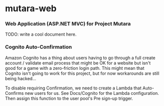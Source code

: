 # mutara-web

### Web Application (ASP.NET MVC) for Project Mutara

TODO: write a cool document here.


### Cognito Auto-Confirmation

Amazon Cognito has a thing about users having to go through a full
create account / validate email process that might be OK for a 
website but isn't good for a game with a zero-friction login path.
This might mean that Cognito isn't going to work for this project,
but for now workarounds are still being hacked...

To disable requiring Confirmation, we need to create a Lambda that
Auto-Confirms new users for us. See Docs/Cognito for the Lambda
configuration. Then assign this function to the user pool's
Pre sign-up trigger.
